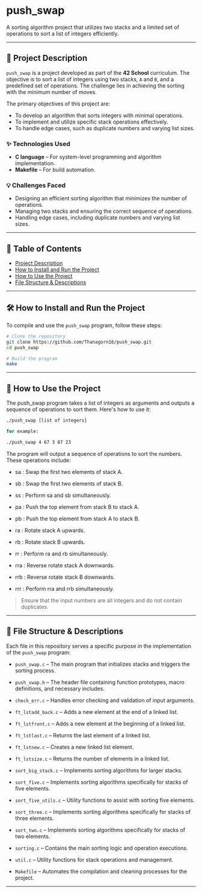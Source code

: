 # push_swap

A sorting algorithm project that utilizes two stacks and a limited set of operations to sort a list of integers efficiently.

---

## 📌 Project Description

`push_swap` is a project developed as part of the **42 School** curriculum. The objective is to sort a list of integers using two stacks, `A` and `B`, and a predefined set of operations. The challenge lies in achieving the sorting with the minimum number of moves.

The primary objectives of this project are:

- To develop an algorithm that sorts integers with minimal operations.
- To implement and utilize specific stack operations effectively.
- To handle edge cases, such as duplicate numbers and varying list sizes.

### ✨ Technologies Used

- **C language** – For system-level programming and algorithm implementation.
- **Makefile** – For build automation.

### 💡 Challenges Faced

- Designing an efficient sorting algorithm that minimizes the number of operations.
- Managing two stacks and ensuring the correct sequence of operations.
- Handling edge cases, including duplicate numbers and varying list sizes.

---

## 📖 Table of Contents

- [Project Description](#project-description)
- [How to Install and Run the Project](#how-to-install-and-run-the-project)
- [How to Use the Project](#how-to-use-the-project)
- [File Structure & Descriptions](#file-structure--descriptions)

---

## 🛠 How to Install and Run the Project

To compile and use the `push_swap` program, follow these steps:

```bash
# Clone the repository
git clone https://github.com/Thanagorn16/push_swap.git
cd push_swap

# Build the program
make
```
---

## 🚀 How to Use the Project
The push_swap program takes a list of integers as arguments and outputs a sequence of operations to sort them. Here's how to use it:
```bash
./push_swap [list of integers]

for example:

./push_swap 4 67 3 87 23

```
The program will output a sequence of operations to sort the numbers. These operations include:

* sa : Swap the first two elements of stack A.

- sb : Swap the first two elements of stack B.

- ss : Perform sa and sb simultaneously.

- pa : Push the top element from stack B to stack A.

- pb : Push the top element from stack A to stack B.

- ra : Rotate stack A upwards.

- rb : Rotate stack B upwards.

- rr : Perform ra and rb simultaneously.

- rra : Reverse rotate stack A downwards.

- rrb : Reverse rotate stack B downwards.

- rrr : Perform rra and rrb simultaneously.

>Ensure that the input numbers are all integers and do not contain duplicates.

---

## 📁 File Structure & Descriptions
Each file in this repository serves a specific purpose in the implementation of the `push_swap` program:

- `push_swap.c` – The main program that initializes stacks and triggers the sorting process.

- `push_swap.h` – The header file containing function prototypes, macro definitions, and necessary includes.

- `check_err.c` – Handles error checking and validation of input arguments.

- `ft_lstadd_back.c` – Adds a new element at the end of a linked list.

- `ft_lstfront.c` – Adds a new element at the beginning of a linked list.

- `ft_lstlast.c` – Returns the last element of a linked list.

- `ft_lstnew.c` – Creates a new linked list element.

- `ft_lstsize.c` – Returns the number of elements in a linked list.

- `sort_big_stack.c` – Implements sorting algorithms for larger stacks.

- `sort_five.c` – Implements sorting algorithms specifically for stacks of five elements.

- `sort_five_utils.c` – Utility functions to assist with sorting five elements.

- `sort_three.c` – Implements sorting algorithms specifically for stacks of three elements.

- `sort_two.c` – Implements sorting algorithms specifically for stacks of two elements.

- `sorting.c` – Contains the main sorting logic and operation executions.

- `util.c` – Utility functions for stack operations and management.

- `Makefile` – Automates the compilation and cleaning processes for the project.

---
